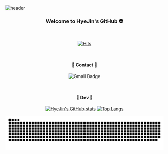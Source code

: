 ![header](https://capsule-render.vercel.app/api?type=venom&color=gradient&height=150&section=header&text=🛸&fontSize=100&animation=scaleIn)

<div align="center">

### Welcome to HyeJin's GitHub 👽

<br/>

[![Hits](https://hits.seeyoufarm.com/api/count/incr/badge.svg?url=https%3A%2F%2Fgithub.com%2Fgggwww06&count_bg=%23669BBC&title_bg=%23C1121F&icon=github.svg&icon_color=%23FDF0D5&title=hits&edge_flat=false)](https://hits.seeyoufarm.com)

<br/>

#### 🌟 Contact 🌟

![Gmail Badge](https://img.shields.io/badge/-dbsgpwls0316@gmail.com-EA4335?logo=gmail&logoColor=white)

<br/>

#### 🌟 Dev 🌟

[![HyeJin's GitHub stats](https://github-readme-stats.vercel.app/api?username=gggwww06&custom_title=HyeJin's%20GitHub%20&show_icons=true&bg_color=100,669BBC,C1121F&title_color=003049&text_color=FDF0D5&icon_color=C1121F)](https://github.com/anuraghazra/github-readme-stats) [![Top Langs](https://github-readme-stats.vercel.app/api/top-langs/?username=gggwww06&layout=compact&custom_title=Languages&show_icons=true&bg_color=60,669BBC,C1121F&title_color=003049&text_color=FDF0D5)](https://github.com/anuraghazra/github-readme-stats)

<img src="https://github.com/gggwww06/gggwww06/blob/output/github-contribution-grid-snake.svg"/>

</div>

<!--
**gggwww06/gggwww06** is a ✨ _special_ ✨ repository because its `README.md` (this file) appears on your GitHub profile.

Here are some ideas to get you started:

- 🔭 I’m currently working on ...
- 🌱 I’m currently learning ...
- 👯 I’m looking to collaborate on ...
- 🤔 I’m looking for help with ...
- 💬 Ask me about ...
- 📫 How to reach me: ...
- 😄 Pronouns: ...
- ⚡ Fun fact: ...
-->

